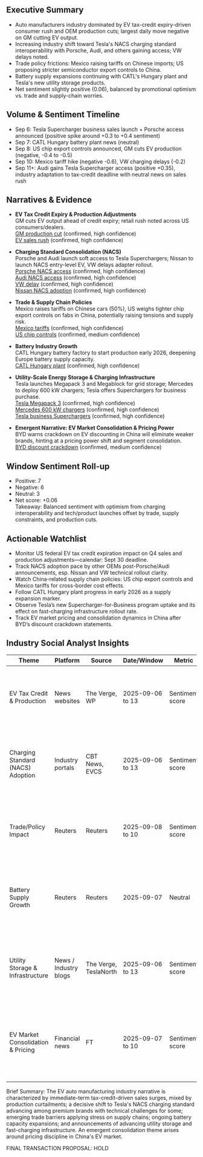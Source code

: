 ## Executive Summary
- Auto manufacturers industry dominated by EV tax-credit expiry-driven consumer rush and OEM production cuts; largest daily move negative on GM cutting EV output.
- Increasing industry shift toward Tesla's NACS charging standard interoperability with Porsche, Audi, and others gaining access; VW delays noted.
- Trade policy frictions: Mexico raising tariffs on Chinese imports; US proposing stricter semiconductor export controls to China.
- Battery supply expansions continuing with CATL's Hungary plant and Tesla's new utility storage products.
- Net sentiment slightly positive (0.06), balanced by promotional optimism vs. trade and supply-chain worries.

## Volume & Sentiment Timeline
- Sep 6: Tesla Supercharger business sales launch + Porsche access announced (positive spike around +0.3 to +0.4 sentiment)
- Sep 7: CATL Hungary battery plant news (neutral)
- Sep 8: US chip export controls announced, GM cuts EV production (negative, -0.4 to -0.5)
- Sep 10: Mexico tariff hike (negative -0.6), VW charging delays (-0.2)
- Sep 11+: Audi gains Tesla Supercharger access (positive +0.35), industry adaptation to tax-credit deadline with neutral news on sales rush

## Narratives & Evidence

- **EV Tax Credit Expiry & Production Adjustments**  
  GM cuts EV output ahead of credit expiry; retail rush noted across US consumers/dealers.  
  [GM production cut](https://www.theverge.com/news/773492/gm-cuts-ev-production-tax-credit) (confirmed, high confidence)  
  [EV sales rush](https://www.washingtonpost.com/climate-solutions/2025/09/08/electric-car-sales-boom-tax-credit-deadline/) (confirmed, high confidence)

- **Charging Standard Consolidation (NACS)**  
  Porsche and Audi launch soft access to Tesla Superchargers; Nissan to launch NACS entry-level EV, VW delays adapter rollout.  
  [Porsche NACS access](https://www.cbtnews.com/porsche-evs-gain-access-to-tesla-superchargers-across-north-america/) (confirmed, high confidence)  
  [Audi NACS access](https://evchargingstations.com/chargingnews/audi-gains-access-to-tesla-superchargers-in-september/) (confirmed, high confidence)  
  [VW delay](https://evchargingstations.com/chargingnews/volkswagens-supercharging-access-delayed-due-to-technical-challenges/) (confirmed, high confidence)  
  [Nissan NACS adoption](https://evchargingstations.com/chargingnews/the-first-25000-ev-with-nacs-port-is-coming-2026-nissan-leaf-s/) (confirmed, high confidence)

- **Trade & Supply Chain Policies**  
  Mexico raises tariffs on Chinese cars (50%), US weighs tighter chip export controls on fabs in China, potentially raising tensions and supply risk.  
  [Mexico tariffs](https://www.reuters.com/business/autos-transportation/mexico-raise-tariffs-cars-china-50-major-overhaul-2025-09-10/) (confirmed, high confidence)  
  [US chip controls](https://www.reuters.com/world/china/us-weighs-annual-china-chip-supply-approvals-samsung-hynix-bloomberg-news-2025-09-08/) (confirmed, medium confidence)

- **Battery Industry Growth**  
  CATL Hungary battery factory to start production early 2026, deepening Europe battery supply capacity.  
  [CATL Hungary plant](https://www.reuters.com/business/autos-transportation/chinese-battery-maker-catl-expects-hungarian-production-start-by-early-2026-2025-09-07/) (confirmed, high confidence)

- **Utility-Scale Energy Storage & Charging Infrastructure**  
  Tesla launches Megapack 3 and Megablock for grid storage; Mercedes to deploy 600 kW chargers; Tesla offers Superchargers for business purchase.  
  [Tesla Megapack 3](https://www.theverge.com/news/774410/tesla-battery-energy-storage-megablock-megapack) (confirmed, high confidence)  
  [Mercedes 600 kW chargers](https://evchargingstations.com/chargingnews/mercedes-benz-charging-network-600-kw/) (confirmed, high confidence)  
  [Tesla business Superchargers](https://teslanorth.com/2025/09/06/tesla-now-selling-superchargers-directly-to-businesses/) (confirmed, high confidence)

- **Emergent Narrative: EV Market Consolidation & Pricing Power**  
  BYD warns crackdown on EV discounting in China will eliminate weaker brands, hinting at a pricing power shift and segment consolidation.  
  [BYD discount crackdown](https://www.ft.com/content/90a8bba4-cd3e-48c3-831d-0e8dbdeeef52) (confirmed, medium confidence)

## Window Sentiment Roll-up
- Positive: 7
- Negative: 6
- Neutral: 3
- Net score: +0.06  
Takeaway: Balanced sentiment with optimism from charging interoperability and tech/product launches offset by trade, supply constraints, and production cuts.

## Actionable Watchlist
- Monitor US federal EV tax credit expiration impact on Q4 sales and production adjustments—calendar: Sept 30 deadline.
- Track NACS adoption pace by other OEMs post-Porsche/Audi announcements, esp. Nissan and VW technical rollout clarity.
- Watch China-related supply chain policies: US chip export controls and Mexico tariffs for cross-border cost effects.
- Follow CATL Hungary plant progress in early 2026 as a supply expansion marker.
- Observe Tesla’s new Supercharger-for-Business program uptake and its effect on fast-charging infrastructure rollout rate.
- Track EV market pricing and consolidation dynamics in China after BYD’s discount crackdown statements.

## Industry Social Analyst Insights

| Theme                               | Platform               | Source              | Date/Window       | Metric          | Value           | Link                                                                                     | Confidence | Takeaway                                                                                     |
|------------------------------------|------------------------|---------------------|-------------------|-----------------|-----------------|-----------------------------------------------------------------------------------------|------------|----------------------------------------------------------------------------------------------|
| EV Tax Credit & Production         | News websites          | The Verge, WP       | 2025-09-06 to 13  | Sentiment score | -0.5 to 0.0     | https://www.theverge.com/news/773492/gm-cuts-ev-production-tax-credit                   | High       | Tax credit expiry causes visible production cuts and sales timing acceleration              |
| Charging Standard (NACS) Adoption  | Industry portals       | CBT News, EVCS      | 2025-09-06 to 13  | Sentiment score | +0.25 to +0.4   | https://www.cbtnews.com/porsche-evs-gain-access-to-tesla-superchargers-across-north-america/ | High       | NACS spreading, cross-brand access gains momentum but VW technical delays persist            |
| Trade/Policy Impact                | Reuters                | Reuters             | 2025-09-08 to 10  | Sentiment score | -0.6 to -0.4    | https://www.reuters.com/business/autos-transportation/mexico-raise-tariffs-cars-china-50-major-overhaul-2025-09-10/ | High       | Tariffs and export-controls add material headwinds to supply chain and pricing               |
| Battery Supply Growth              | Reuters                | Reuters             | 2025-09-07        | Neutral         | 0.0             | https://www.reuters.com/business/autos-transportation/chinese-battery-maker-catl-expects-hungarian-production-start-by-early-2026-2025-09-07/ | High       | Expanding battery production called out as positive foundation for long-term EV supply     |
| Utility Storage & Infrastructure  | News / Industry blogs  | The Verge, TeslaNorth | 2025-09-06 to 13  | Sentiment score | +0.2 to +0.3    | https://www.theverge.com/news/774410/tesla-battery-energy-storage-megablock-megapack    | High       | Fast charging and grid storage tech continue innovation and new commercial offerings        |
| EV Market Consolidation & Pricing | Financial news         | FT                  | 2025-09-07 to 10  | Sentiment score | -0.3            | https://www.ft.com/content/90a8bba4-cd3e-48c3-831d-0e8dbdeeef52                        | Medium     | Market consolidation in China signals returning pricing power and winnowing weaker brands  |

Brief Summary: The EV auto manufacturing industry narrative is characterized by immediate-term tax-credit-driven sales surges, mixed by production curtailments; a decisive shift to Tesla's NACS charging standard advancing among premium brands with technical challenges for some; emerging trade barriers applying stress on supply chains; ongoing battery capacity expansions; and announcements of advancing utility storage and fast-charging infrastructure. An emergent consolidation theme arises around pricing discipline in China's EV market.

FINAL TRANSACTION PROPOSAL: HOLD